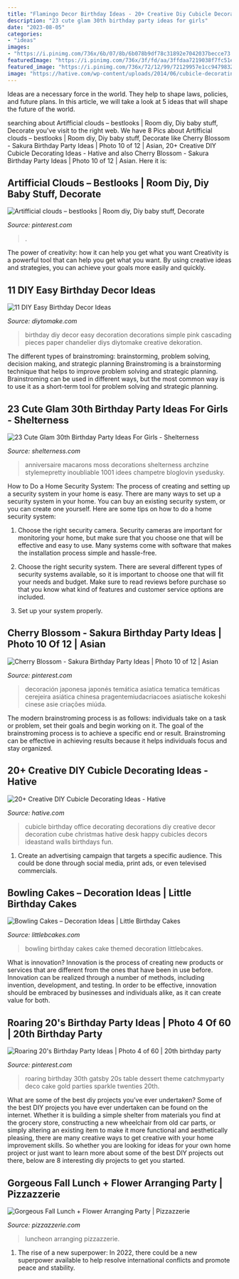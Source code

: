 ```yaml
---
title: "Flamingo Decor Birthday Ideas - 20+ Creative Diy Cubicle Decorating Ideas"
description: "23 cute glam 30th birthday party ideas for girls"
date: "2023-08-05"
categories:
- "ideas"
images:
- "https://i.pinimg.com/736x/6b/07/8b/6b078b9df78c31892e7042037becce73.jpg"
featuredImage: "https://i.pinimg.com/736x/3f/fd/aa/3ffdaa7219038f7fc51e9aff877646e6.jpg"
featured_image: "https://i.pinimg.com/736x/72/12/99/72129957e1cc9479832115dff345f6e2.jpg"
image: "https://hative.com/wp-content/uploads/2014/06/cubicle-decorating-ideas/14-office-cubicle-decorating-ideas.jpg"
---
```



Ideas are a necessary force in the world. They help to shape laws, policies, and future plans. In this article, we will take a look at 5 ideas that will shape the future of the world.

	

		
searching about Artifficial clouds – bestlooks | Room diy, Diy baby stuff, Decorate you've visit to the right web. We have 8 Pics about Artifficial clouds – bestlooks | Room diy, Diy baby stuff, Decorate like Cherry Blossom - Sakura Birthday Party Ideas | Photo 10 of 12 | Asian, 20+ Creative DIY Cubicle Decorating Ideas - Hative and also Cherry Blossom - Sakura Birthday Party Ideas | Photo 10 of 12 | Asian. Here it is:
		
    
## Artifficial Clouds – Bestlooks | Room Diy, Diy Baby Stuff, Decorate

<img loading=lazy src="https://i.pinimg.com/736x/6b/07/8b/6b078b9df78c31892e7042037becce73.jpg" onerror="this.onerror=null;this.src='https://tse4.mm.bing.net/th?id=OIP.GX5U78mHVNXaG7mtyD6jEQHaO0&amp;pid=15.1';" alt="Artifficial clouds – bestlooks | Room diy, Diy baby stuff, Decorate">

_Source: pinterest.com_

>. 

	

The power of creativity: how it can help you get what you want
Creativity is a powerful tool that can help you get what you want. By using creative ideas and strategies, you can achieve your goals more easily and quickly.

    
## 11 DIY Easy Birthday Decor Ideas

<img loading=lazy src="https://www.diytomake.com/wp-content/uploads/2015/09/Cascading-Pink.jpg" onerror="this.onerror=null;this.src='https://tse1.mm.bing.net/th?id=OIP.ShIUAfxBwrBFdZP1GoBLVwHaLH&amp;pid=15.1';" alt="11 DIY Easy Birthday Decor Ideas">

_Source: diytomake.com_

>birthday diy decor easy decoration decorations simple pink cascading pieces paper chandelier diys diytomake creative dekoration. 

	

The different types of brainstroming: brainstorming, problem solving, decision making, and strategic planning
Brainstroming is a brainstorming technique that helps to improve problem solving and strategic planning. Brainstroming can be used in different ways, but the most common way is to use it as a short-term tool for problem solving and strategic planning.

    
## 23 Cute Glam 30th Birthday Party Ideas For Girls - Shelterness

<img loading=lazy src="https://i.shelterness.com/2017/02/08-moss-30-with-floral-decor-and-lots-of-candles.jpg" onerror="this.onerror=null;this.src='https://tse3.mm.bing.net/th?id=OIP.myTpue6Xjo-mm6QgFy8tkgHaLH&amp;pid=15.1';" alt="23 Cute Glam 30th Birthday Party Ideas For Girls - Shelterness">

_Source: shelterness.com_

>anniversaire macarons moss decorations shelterness archzine stylemepretty inoubliable 1001 idees champetre bloglovin ysedusky. 

	

How to Do a Home Security System: The process of creating and setting up a security system in your home is easy.
There are many ways to set up a security system in your home. You can buy an existing security system, or you can create one yourself. Here are some tips on how to do a home security system:
1. Choose the right security camera. Security cameras are important for monitoring your home, but make sure that you choose one that will be effective and easy to use. Many systems come with software that makes the installation process simple and hassle-free.

2. Choose the right security system. There are several different types of security systems available, so it is important to choose one that will fit your needs and budget. Make sure to read reviews before purchase so that you know what kind of features and customer service options are included.

3. Set up your system properly.

    
## Cherry Blossom - Sakura Birthday Party Ideas | Photo 10 Of 12 | Asian

<img loading=lazy src="https://i.pinimg.com/736x/3f/fd/aa/3ffdaa7219038f7fc51e9aff877646e6.jpg" onerror="this.onerror=null;this.src='https://tse3.mm.bing.net/th?id=OIP.vBD7kKPsZ5JnZfyJRAaVIQHaLG&amp;pid=15.1';" alt="Cherry Blossom - Sakura Birthday Party Ideas | Photo 10 of 12 | Asian">

_Source: pinterest.com_

>decoración japonesa japonés temática asiatica tematica temáticas cerejeira asiática chinesa pragentemiudacriacoes asiatische kokeshi cinese asie criações miúda. 

	

The modern brainstroming process is as follows: individuals take on a task or problem, set their goals and begin working on it. The goal of the brainstroming process is to achieve a specific end or result. Brainstroming can be effective in achieving results because it helps individuals focus and stay organized.

    
## 20+ Creative DIY Cubicle Decorating Ideas - Hative

<img loading=lazy src="https://hative.com/wp-content/uploads/2014/06/cubicle-decorating-ideas/14-office-cubicle-decorating-ideas.jpg" onerror="this.onerror=null;this.src='https://tse2.mm.bing.net/th?id=OIP.dUqfod3d79Gb1u8tJGB9AgHaJ4&amp;pid=15.1';" alt="20+ Creative DIY Cubicle Decorating Ideas - Hative">

_Source: hative.com_

>cubicle birthday office decorating decorations diy creative decor decoration cube christmas hative desk happy cubicles decors ideastand walls birthdays fun. 

	

1. Create an advertising campaign that targets a specific audience. This could be done through social media, print ads, or even televised commercials.

    
## Bowling Cakes – Decoration Ideas | Little Birthday Cakes

<img loading=lazy src="http://www.littlebcakes.com/wp-content/uploads/2014/01/Bowling-Birthday-Cakes.jpg" onerror="this.onerror=null;this.src='https://tse2.mm.bing.net/th?id=OIP.kiqHaxOeQgughU9ez7J8zgHaJ-&amp;pid=15.1';" alt="Bowling Cakes – Decoration Ideas | Little Birthday Cakes">

_Source: littlebcakes.com_

>bowling birthday cakes cake themed decoration littlebcakes. 

	

What is innovation?
Innovation is the process of creating new products or services that are different from the ones that have been in use before. Innovation can be realized through a number of methods, including invention, development, and testing. In order to be effective, innovation should be embraced by businesses and individuals alike, as it can create value for both.

    
## Roaring 20&#039;s Birthday Party Ideas | Photo 4 Of 60 | 20th Birthday Party

<img loading=lazy src="https://i.pinimg.com/736x/72/12/99/72129957e1cc9479832115dff345f6e2.jpg" onerror="this.onerror=null;this.src='https://tse3.mm.bing.net/th?id=OIP.ntrbOE6QzwnBzNxqkxtOkgHaLG&amp;pid=15.1';" alt="Roaring 20&#039;s Birthday Party Ideas | Photo 4 of 60 | 20th birthday party">

_Source: pinterest.com_

>roaring birthday 30th gatsby 20s table dessert theme catchmyparty deco cake gold parties sparkle twenties 20th. 

	

What are some of the best diy projects you’ve ever undertaken?
Some of the best DIY projects you have ever undertaken can be found on the internet. Whether it is building a simple shelter from materials you find at the grocery store, constructing a new wheelchair from old car parts, or simply altering an existing item to make it more functional and aesthetically pleasing, there are many creative ways to get creative with your home improvement skills. So whether you are looking for ideas for your own home project or just want to learn more about some of the best DIY projects out there, below are 8 interesting diy projects to get you started.

    
## Gorgeous Fall Lunch + Flower Arranging Party | Pizzazzerie

<img loading=lazy src="https://pizzazzerie.com/wp-content/uploads/2015/11/beautiful-fall-cake.jpg" onerror="this.onerror=null;this.src='https://tse1.mm.bing.net/th?id=OIP.aP-WXzpvF5aW-g3eMY0PuwHaLH&amp;pid=15.1';" alt="Gorgeous Fall Lunch + Flower Arranging Party | Pizzazzerie">

_Source: pizzazzerie.com_

>luncheon arranging pizzazzerie. 

	

1. The rise of a new superpower: In 2022, there could be a new superpower available to help resolve international conflicts and promote peace and stability.


